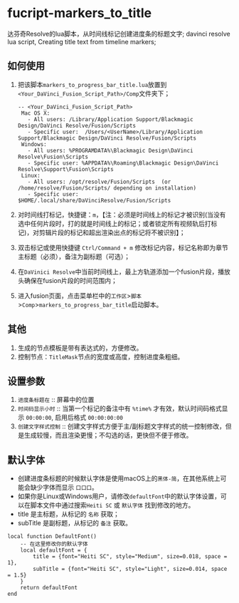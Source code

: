 # fucript-markers_to_title
达芬奇Resolve的lua脚本，从时间线标记创建进度条的标题文字; 
davinci resolve lua script, Creating title text from timeline markers;

## 如何使用
1. 把该脚本`markers_to_progress_bar_title.lua`放置到`<Your_DaVinci_Fusion_Script_Path>/Comp`文件夹下；
   ```
   -- <Your_DaVinci_Fusion_Script_Path>
    Mac OS X:
      - All users: /Library/Application Support/Blackmagic Design/DaVinci Resolve/Fusion/Scripts
      - Specific user:  /Users/<UserName>/Library/Application Support/Blackmagic Design/DaVinci Resolve/Fusion/Scripts
    Windows:
      - All users: %PROGRAMDATA%\Blackmagic Design\DaVinci Resolve\Fusion\Scripts
      - Specific user: %APPDATA%\Roaming\Blackmagic Design\DaVinci Resolve\Support\Fusion\Scripts
    Linux:
      - All users: /opt/resolve/Fusion/Scripts  (or /home/resolve/Fusion/Scripts/ depending on installation)
      - Specific user: $HOME/.local/share/DaVinciResolve/Fusion/Scripts
   ```

2. 对时间线打标记，快捷键：`m`，【注：必须是时间线上的标记才被识别(当没有选中任何片段时，打的就是时间线上的标记；或者锁定所有视频轨后打标记)，对剪辑片段的标记和超出渲染出点的标记将不被识别】；
3. 双击标记或使用快捷键 `Ctrl/Command + m` 修改标记内容，标记名称即为章节主标题（必须），备注为副标题（可选）；
4. 在`DaVinici Resolve`中当前时间线上，最上方轨道添加一个fusion片段，播放头确保在fusion片段的时间范围内；
5. 进入fusion页面，点击菜单栏中的`工作区`>`脚本`>`Comp`>`markers_to_progress_bar_title`启动脚本。

## 其他
1. 生成的节点模板是带有表达式的，方便修改。
2. 控制节点：`TitleMask`节点的宽度或高度，控制进度条粗细。

## 设置参数
1. `进度条标题在` :: 屏幕中的位置
2. `时间码显示小时` :: 当第一个标记的备注中有 `%time%` 才有效，默认时间码格式显示 `00:00:00`, 启用后格式 `00:00:00:00`
3. `创建文字样式控制` :: 创建文字样式方便于主/副标题文字样式的统一控制修改，但是生成较慢，而且渲染更慢；不勾选的话，更快但不便于修改。

## 默认字体
- 创建进度条标题的时候默认字体是使用macOS上的`黑体-简`，在其他系统上可能会缺少字体而显示 `口口口`。
- 如果你是Linux或Windows用户，请修改`defaultFont`中的默认字体设置，可以在脚本文件中通过搜索`Heiti SC` 或 `默认字体` 找到修改的地方。
- title 是主标题，从标记的 `名称` 获取；
- subTitle 是副标题，从标记的 `备注` 获取。

```
local function DefaultFont()
    -- 在这里修改你的默认字体
    local defaultFont = {
        title = {font="Heiti SC", style="Medium", size=0.018, space = 1},
        subTitle = {font="Heiti SC", style="Light", size=0.014, space = 1.5}
    }
    return defaultFont
end
```